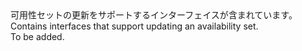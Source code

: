 <Namespace Name="Microsoft.Azure.Management.Compute.Fluent.AvailabilitySet.Update">
  <Docs>
    <summary><span data-ttu-id="f4213-101">可用性セットの更新をサポートするインターフェイスが含まれています。</span><span class="sxs-lookup"><span data-stu-id="f4213-101">Contains interfaces that support updating an availability set.</span></span></summary> 
    <remarks>To be added.</remarks>
  </Docs>
</Namespace>
